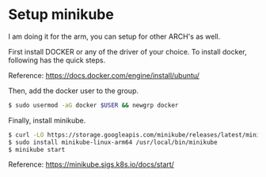 # Setup minikube

I am doing it for the arm, you can setup for other ARCH's as well.

First install DOCKER or any of the driver of your choice. To install docker, following has the quick steps.

Reference: https://docs.docker.com/engine/install/ubuntu/

Then, add the docker user to the group.
```bash
$ sudo usermod -aG docker $USER && newgrp docker
```

Finally, install minikube.
```bash
$ curl -LO https://storage.googleapis.com/minikube/releases/latest/minikube-linux-arm64
$ sudo install minikube-linux-arm64 /usr/local/bin/minikube
$ minikube start
```

Reference: https://minikube.sigs.k8s.io/docs/start/
